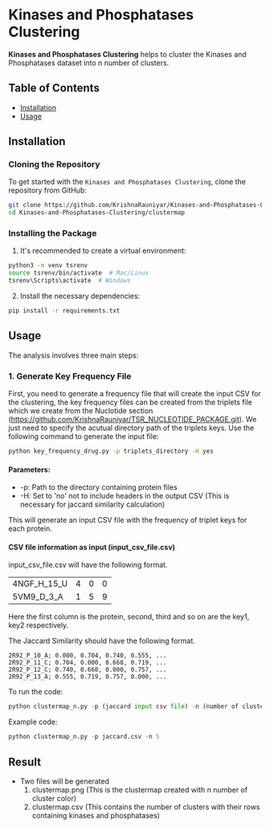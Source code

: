 # Kinases and Phosphatases Clustering

**Kinases and Phosphatases Clustering** helps to cluster the Kinases and Phosphatases dataset into n number of clusters.

## Table of Contents
- [Installation](#installation)
- [Usage](#usage)

## Installation

### Cloning the Repository

To get started with the `Kinases and Phosphatases Clustering`, clone the repository from GitHub:

```bash
git clone https://github.com/KrishnaRauniyar/Kinases-and-Phosphatases-Clustering.git
cd Kinases-and-Phosphatases-Clustering/clustermap
```

### Installing the Package
1. It's recommended to create a virtual environment:

```bash
python3 -m venv tsrenv
source tsrenv/bin/activate  # Mac/Linux
tsrenv\Scripts\activate  # Windows
```

2. Install the necessary dependencies:

```bash
pip install -r requirements.txt
```

## Usage
The analysis involves three main steps:
### 1. Generate Key Frequency File
First, you need to generate a frequency file that will create the input CSV for the clustering, the key frequency files can be created from the triplets file which we create from the Nuclotide section (https://github.com/KrishnaRauniyar/TSR_NUCLEOTIDE_PACKAGE.git). We just need to specify the acutual directory path of the triplets keys. Use the following command to generate the input file:

```bash
python key_frequency_drug.py -p triplets_directory -H yes
```

#### Parameters:
- -p: Path to the directory containing protein files
- -H: Set to 'no' not to include headers in the output CSV (This is necessary for jaccard similarity calculation)

This will generate an input CSV file with the frequency of triplet keys for each protein.

#### CSV file information as input (input_csv_file.csv)
input_csv_file.csv will have the following format.

|               |            |             |                        |  
|---------------|------------|-------------|------------------------|
| 4NGF_H_15_U   | 4          | 0           | 0                      |
| 5VM9_D_3_A    | 1          | 5           | 9                      |

Here the first column is the protein, second, third and so on are the key1, key2 respectively.



The Jaccard Similarity should have the following format.

```
2R92_P_10_A; 0.000, 0.704, 0.740, 0.555, ...
2R92_P_11_C; 0.704, 0.000, 0.668, 0.719, ...
2R92_P_12_C; 0.740, 0.668, 0.000, 0.757, ...
2R92_P_13_A; 0.555, 0.719, 0.757, 0.000, ...
```

To run the code:

```python
python clustermap_n.py -p (jaccard input csv file) -n (number of clusters)
```

Example code:

```python
python clustermap_n.py -p jaccard.csv -n 5
```

## Result
- Two files will be generated
    1. clustermap.png (This is the clustermap created with n number of cluster color)
    2. clustermap.csv (This contains the number of clusters with their rows containing kinases and phosphatases)